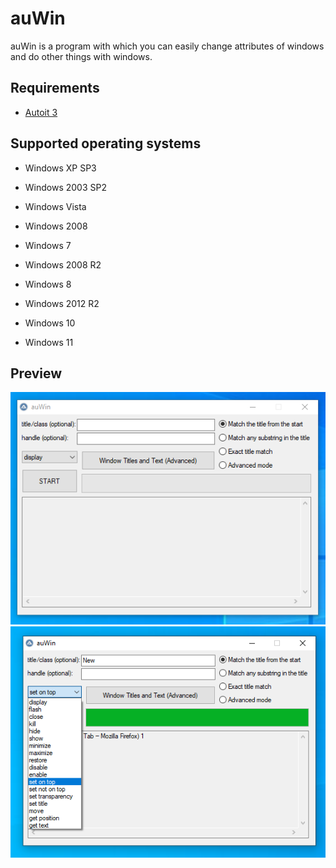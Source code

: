# auWin

auWin is a program with which you can easily change attributes of windows and do other things with windows.

## Requirements

- [Autoit 3](https://www.autoitscript.com/files/autoit3/autoit-v3-setup.zip "Download from autoitscript.com")

## Supported operating systems

- Windows XP SP3

- Windows 2003 SP2

- Windows Vista

- Windows 2008

- Windows 7

- Windows 2008 R2

- Windows 8

- Windows 2012 R2

- Windows 10

- Windows 11

## Preview

![basic](assets/basic.png)
![on run](assets/on_run.png)
